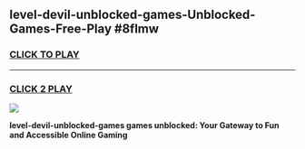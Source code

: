 
## level-devil-unblocked-games-Unblocked-Games-Free-Play #8flmw
<h3>
<a href="https://us.freeplayer.one?title=level-devil-unblocked-games&ref=9M">CLICK TO PLAY</a></h3>
<hr>

<h3>
<a href="https://us.freeplayer.one?title=level-devil-unblocked-games&ref=9M">CLICK 2 PLAY</a>
  
</h3>

<a href="https://us.freeplayer.one?title=level-devil-unblocked-games&ref=9M"><img src="https://clearcache.store/games.png"></a>


**level-devil-unblocked-games games unblocked: Your Gateway to Fun and Accessible Online Gaming**
